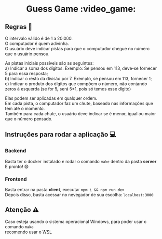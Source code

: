 <h1 align="center">Guess Game :video_game:</h1>

## Regras :page_with_curl:
  O intervalo válido é de 1 a 20.000.  
  O computador é quem adivinha.  
  O usuário deve indicar pistas para que o computador chegue no número que o usuário pensou.    
  
  As pistas iniciais possíveis são as seguintes:  
    a) Indicar a soma dos dígitos. Exemplo: Se pensou em 113, deve-se fornecer 5 para essa resposta;  
    b) Indicar o resto da divisão por 7. Exemplo, se pensou em 113, fornecer 1;   
    c) Indicar o produto dos dígitos que compõem o número, não contando zeros à esquerda (se for 5, será 5*1, pois só temos esse dígito)  

  Elas podem ser aplicadas em qualquer ordem.  
  Em cada pista, o computador faz um chute, baseado nas informações que tem até o momento.  
  Também para cada chute, o usuário deve indicar se é menor, igual ou maior que o número pensado.  

## Instruções para rodar a aplicação :computer:

### Backend
  Basta ter o docker instalado e rodar o comando `make` dentro da pasta **server**
  E pronto! :smile:

### Frontend
  Basta entrar na pasta **client**, executar `npm i && npm run dev`  
  Depois disso, basta acessar no nevegador de sua escolha: `localhost:3000`
  
## Atenção :warning:
  Caso esteja usando o sistema operacional Windows, para poder usar o comando `make`  
  recomendo usar o [WSL](https://docs.microsoft.com/en-us/windows/wsl/install-win10)
